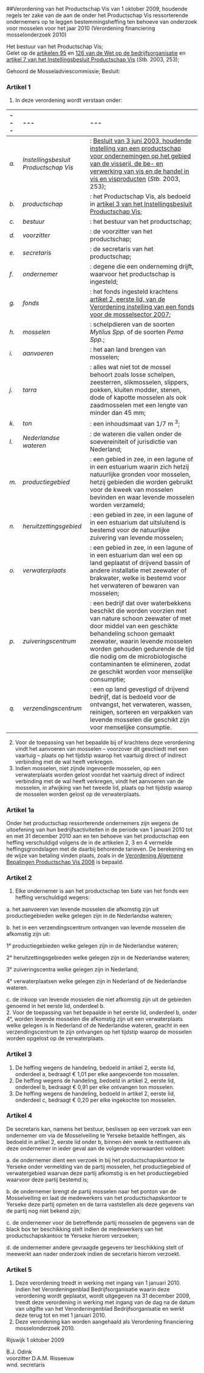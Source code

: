 <meta http-equiv='Content-Type' content='text/html; charset=utf-8' />

##Verordening van het Productschap Vis van 1 oktober 2009, houdende regels ter zake van de aan de onder het Productschap Vis ressorterende ondernemers op te leggen bestemmingsheffing ten behoeve van onderzoek voor mosselen voor het jaar 2010 (Verordening financiering mosselonderzoek 2010)

Het bestuur van het Productschap Vis;  
Gelet op de [artikelen 95](../../../../../../wet/wet/op/de/bedrijfsorganisatie/BWBR0002058/README.md) en [126 van de Wet op de bedrijfsorganisatie](../../../../../../wet/wet/op/de/bedrijfsorganisatie/BWBR0002058/README.md) en [artikel 7 van het Instellingsbesluit Productschap Vis](../../../../../../AMvB/instellingsbesluit/productschap/vis/BWBR0015163/README.md) (*Stb.* 2003, 253);

Gehoord de Mosseladviescommissie;
Besluit:    

### Artikel  1  

1.  In deze verordening wordt verstaan onder:  

| --- | --- | --- |
|:---|:---|:---|
|  *a.*   |  *Instellingsbesluit Productschap Vis*   | : [Besluit van 3 juni 2003, houdende instelling van een productschap voor ondernemingen op het gebied van de visserij, de be- en verwerking van vis en de handel in vis en visproducten](../../../../../../AMvB/instellingsbesluit/productschap/vis/BWBR0015163/README.md) (*Stb.* 2003, 253);  |
|  *b.*   |  *productschap*   | : het Productschap Vis, als bedoeld in [artikel 3 van het Instellingsbesluit Productschap Vis](../../../../../../AMvB/instellingsbesluit/productschap/vis/BWBR0015163/README.md);  |
|  *c.*   |  *bestuur*   | : het bestuur van het productschap;  |
|  *d.*   |  *voorzitter*   | : de voorzitter van het productschap;  |
|  *e.*   |  *secretaris*   | : de secretaris van het productschap;  |
|  *f.*   |  *ondernemer*   | : degene die een onderneming drijft, waarvoor het productschap is ingesteld;  |
|  *g.*   |  *fonds*   | : het fonds ingesteld krachtens [artikel 2, eerste lid, van de Verordening instelling van een fonds voor de mosselsector 2007](../../../../../../pbo/verordening/instelling/van/een/fonds/voor/de/mosselsector/2007/BWBR0023229/README.md);  |
|  *h.*   |  *mosselen*   | : schelpdieren van de soorten *Mytilus Spp.* of de soorten *Pema Spp.*;  |
|  *i.*   |  *aanvoeren*   | : het aan land brengen van mosselen;  |
|  *j.*   |  *tarra*   | : alles wat niet tot de mossel behoort zoals losse schelpen, zeesterren, slikmosselen, slippers, pokken, kluiten modder, stenen, dode of kapotte mosselen als ook zaadmosselen met een lengte van minder dan 45 mm;  |
|  *k.*   |  *ton*   | : een inhoudsmaat van 1/7 m <sup>3</sup>;  |
|  *l.*   |  *Nederlandse wateren*   | : de wateren die vallen onder de soevereiniteit of jurisdictie van Nederland;  |
|  *m.*   |  *productiegebied*   | : een gebied in zee, in een lagune of in een estuarium waarin zich hetzij natuurlijke gronden voor mosselen, hetzij gebieden die worden gebruikt voor de kweek van mosselen bevinden en waar levende mosselen worden verzameld;  |
|  *n.*   |  *heruitzettingsgebied*   | : een gebied in zee, in een lagune of in een estuarium dat uitsluitend is bestemd voor de natuurlijke zuivering van levende mosselen;  |
|  *o.*   |  *verwaterplaats*   | : een gebied in zee, in een lagune of in een estuarium dan wel een op land geplaatst of drijvend bassin of andere installatie met zeewater of brakwater, welke is bestemd voor het verwateren of bewaren van mosselen;  |
|  *p.*   |  *zuiveringscentrum*   | : een bedrijf dat over waterbekkens beschikt die worden voorzien met van nature schoon zeewater of met door middel van een geschikte behandeling schoon gemaakt zeewater, waarin levende mosselen worden gehouden gedurende de tijd die nodig om de microbiologische contaminanten te elimineren, zodat ze geschikt worden voor menselijke consumptie;  |
|  *q.*   |  *verzendingscentrum*   | : een op land gevestigd of drijvend bedrijf, dat is bedoeld voor de ontvangst, het verwateren, wassen, reinigen, sorteren en verpakken van levende mosselen die geschikt zijn voor menselijke consumptie.  |

2.  Voor de toepassing van het bepaalde bij of krachtens deze verordening vindt het aanvoeren van mosselen – voorzover dit geschiedt met een vaartuig – plaats op het tijdstip waarop het vaartuig direct of indirect verbinding met de wal heeft verkregen.   
3.  Indien mosselen, niet zijnde ingevoerde mosselen, op een verwaterplaats worden gelost voordat het vaartuig direct of indirect verbinding met de wal heeft verkregen, vindt het aanvoeren van de mosselen, in afwijking van het tweede lid, plaats op het tijdstip waarop de mosselen worden gelost op de verwaterplaats.   

### Artikel  1a  

Onder het productschap ressorterende ondernemers zijn wegens de uitoefening van hun bedrijfsactiviteiten in de periode van 1 januari 2010 tot en met 31 december 2010 aan en ten behoeve van het productschap een heffing verschuldigd volgens de in de artikelen 2, 3 en 4 vermelde heffingsgrondslagen met de daarbij behorende tarieven. De berekening en de wijze van betaling vinden plaats, zoals in de [Verordening Algemene Bepalingen Productschap Vis 2006](../../../../../../pbo/verordening/algemene/bepalingen/productschap/vis/2006/BWBR0021756/README.md) is bepaald.  

### Artikel  2  

1.  Elke ondernemer is aan het productschap ten bate van het fonds een heffing verschuldigd wegens: 

a. het aanvoeren van levende mosselen die afkomstig zijn uit productiegebieden welke gelegen zijn in de Nederlandse wateren;  

b. het in een verzendingscentrum ontvangen van levende mosselen die afkomstig zijn uit: 

1° productiegebieden welke gelegen zijn in de Nederlandse wateren;  

2° heruitzettingsgebieden welke gelegen zijn in de Nederlandse wateren;  

3° zuiveringscentra welke gelegen zijn in Nederland;  

4° verwaterplaatsen welke gelegen zijn in Nederland of de Nederlandse wateren.    

c. de inkoop van levende mosselen die niet afkomstig zijn uit de gebieden genoemd in het eerste lid, onderdeel b.     
2.  Voor de toepassing van het bepaalde in het eerste lid, onderdeel b, onder 4°, worden levende mosselen die afkomstig zijn uit een verwaterplaats welke gelegen is in Nederland of de Nederlandse wateren, geacht in een verzendingscentrum te zijn ontvangen op het tijdstip waarop de mosselen worden opgelost op de verwaterplaats.   

### Artikel  3  

1.  De heffing wegens de handeling, bedoeld in artikel 2, eerste lid, onderdeel a, bedraagt € 1,01 per elke aangevoerde ton mosselen.   
2.  De heffing wegens de handeling, bedoeld in artikel 2, eerste lid, onderdeel b, bedraagt € 0,91 per elke ontvangen ton mosselen.   
3.  De heffing wegens de handeling, bedoeld in artikel 2, eerste lid, onderdeel c, bedraagt € 0,20 per elke ingekochte ton mosselen.   

### Artikel  4  

De secretaris kan, namens het bestuur, beslissen op een verzoek van een ondernemer om via de Mosselveiling te Yerseke betaalde heffingen, als bedoeld in artikel 2, eerste lid onder b, binnen één week te restitueren als deze ondernemer in ieder geval aan de volgende voorwaarden voldoet: 

a. de ondernemer dient een verzoek in bij het productschapskantoor te Yerseke onder vermelding van de partij mosselen, het productiegebied of verwatergebied waarvan deze partij afkomstig is en het productiegebied waarvoor deze partij bestemd is;  

b. de ondernemer brengt de partij mosselen naar het ponton van de Mosselveiling en laat de medewerkers van het productschapskantoor te Yerseke deze partij opmeten en de tarra vaststellen als deze gegevens van de partij nog niet bekend zijn;  

c. de ondernemer voor de betreffende partij mosselen de gegevens van de black box ter beschikking stelt indien de medewerkers van het productschapskantoor te Yerseke hierom verzoeken;  

d. de ondernemer andere gevraagde gegevens ter beschikking stelt of meewerkt aan nader onderzoek indien de secretaris hierom verzoekt.    

### Artikel  5  

1.  Deze verordening treedt in werking met ingang van 1 januari 2010. Indien het Verordeningenblad Bedrijfsorganisatie waarin deze verordening wordt geplaatst, wordt uitgegeven na 31 december 2009, treedt deze verordening in werking met ingang van de dag na de datum van uitgifte van het Verordeningenblad Bedrijfsorganisatie en werkt deze terug tot en met 1 januari 2010.   
2.  Deze verordening kan worden aangehaald als Verordening financiering mosselonderzoek 2010.   

Rijswijk 
1 oktober 2009   

B.J. Odink  
voorzitter 
D.A.M. Risseeuw  
wnd. secretaris    
